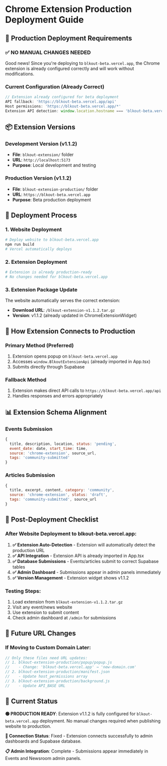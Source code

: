 # Chrome Extension Production Deployment Guide

## 🚀 Production Deployment Requirements

### **✅ NO MANUAL CHANGES NEEDED**
Good news! Since you're deploying to `blkout-beta.vercel.app`, the Chrome extension is already configured correctly and will work without modifications.

### Current Configuration (Already Correct)
```javascript
// Extension already configured for beta deployment
API fallback: 'https://blkout-beta.vercel.app/api'
Host permissions: 'https://blkout-beta.vercel.app/*'
Extension API detection: window.location.hostname === 'blkout-beta.vercel.app'
```

## 📦 Extension Versions

### Development Version (v1.1.2)
- **File**: `blkout-extension/` folder
- **URL**: `http://localhost:5173`
- **Purpose**: Local development and testing

### Production Version (v1.1.2)
- **File**: `blkout-extension-production/` folder  
- **URL**: `https://blkout-beta.vercel.app`
- **Purpose**: Beta production deployment

## 🔄 Deployment Process

### 1. **Website Deployment**
```bash
# Deploy website to blkout-beta.vercel.app
npm run build
# Vercel automatically deploys
```

### 2. **Extension Deployment** 
```bash
# Extension is already production-ready
# No changes needed for blkout-beta.vercel.app
```

### 3. **Extension Package Update**
The website automatically serves the correct extension:
- **Download URL**: `/blkout-extension-v1.1.2.tar.gz`
- **Version**: v1.1.2 (already updated in ChromeExtensionWidget)

## 🔧 How Extension Connects to Production

### Primary Method (Preferred)
1. Extension opens popup on `blkout-beta.vercel.app`
2. Accesses `window.BlkoutExtensionApi` (already imported in App.tsx)
3. Submits directly through Supabase

### Fallback Method
1. Extension makes direct API calls to `https://blkout-beta.vercel.app/api`
2. Handles responses and errors appropriately

## 📊 Extension Schema Alignment

### Events Submission
```javascript
{
  title, description, location, status: 'pending',
  event_date: date, start_time: time,
  source: 'chrome-extension', source_url, 
  tags: 'community-submitted'
}
```

### Articles Submission  
```javascript
{
  title, excerpt, content, category: 'community',
  source: 'chrome-extension', status: 'draft',
  tags: 'community-submitted', source_url
}
```

## 🎯 Post-Deployment Checklist

### After Website Deployment to blkout-beta.vercel.app:

1. **✅ Extension Auto-Detection** - Extension will automatically detect the production URL
2. **✅ API Integration** - Extension API is already imported in App.tsx  
3. **✅ Database Submissions** - Events/articles submit to correct Supabase tables
4. **✅ Admin Dashboard** - Submissions appear in admin panels immediately
5. **✅ Version Management** - Extension widget shows v1.1.2

### Testing Steps:
1. Load extension from `blkout-extension-v1.1.2.tar.gz`
2. Visit any event/news website
3. Use extension to submit content
4. Check admin dashboard at `/admin` for submissions

## 🔄 Future URL Changes

### If Moving to Custom Domain Later:
```javascript
// Only these files need URL updates:
// 1. blkout-extension-production/popup/popup.js
//    - Change: 'blkout-beta.vercel.app' → 'new-domain.com'
// 2. blkout-extension-production/manifest.json  
//    - Update host_permissions array
// 3. blkout-extension-production/background.js
//    - Update API_BASE URL
```

## 📝 Current Status

**🟢 PRODUCTION READY**: Extension v1.1.2 is fully configured for `blkout-beta.vercel.app` deployment. No manual changes required when publishing website to production.

**🔗 Connection Status**: Fixed - Extension connects successfully to admin dashboards and Supabase database.

**📋 Admin Integration**: Complete - Submissions appear immediately in Events and Newsroom admin panels.